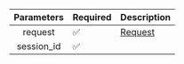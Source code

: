 | Parameters | Required           | Description           |
|:----------:|--------------------|-----------------------|
|  request   | :white_check_mark: | [Request](Request.md) |
| session_id | :white_check_mark: |                       |